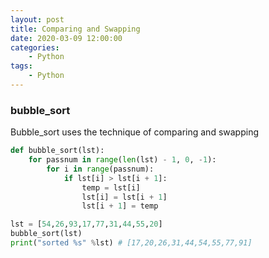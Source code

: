 ```yaml
---
layout: post
title: Comparing and Swapping
date: 2020-03-09 12:00:00
categories:
    - Python
tags:
    - Python
---
```


### bubble_sort
Bubble_sort uses the technique of comparing and swapping

```python
def bubble_sort(lst):
    for passnum in range(len(lst) - 1, 0, -1):
        for i in range(passnum):
            if lst[i] > lst[i + 1]:
                temp = lst[i]
                lst[i] = lst[i + 1]
                lst[i + 1] = temp

```

```python
lst = [54,26,93,17,77,31,44,55,20]
bubble_sort(lst)
print("sorted %s" %lst) # [17,20,26,31,44,54,55,77,91]
```
